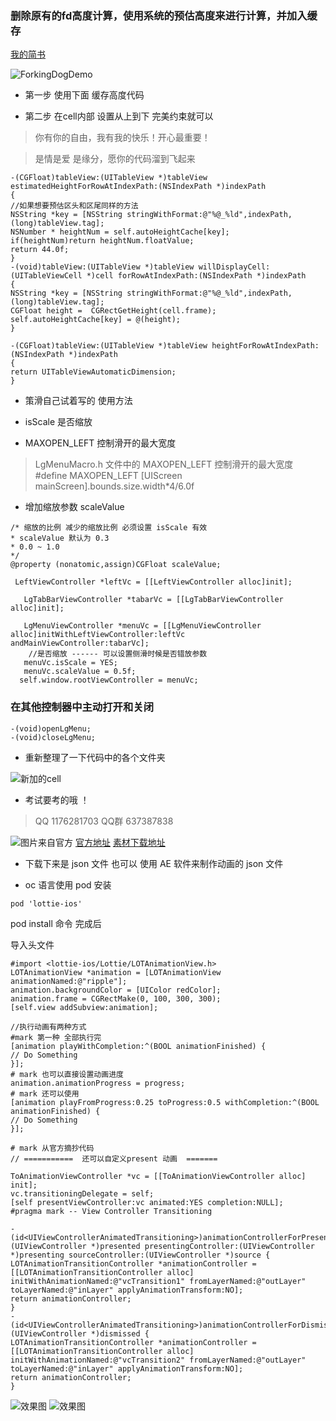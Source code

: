 ### 删除原有的fd高度计算，使用系统的预估高度来进行计算，并加入缓存

[我的简书](https://www.jianshu.com/p/67b0e83d2d71)

![ForkingDogDemo](forkingDogDemo.gif)

*  第一步 使用下面 缓存高度代码 

* 第二步  在cell内部 设置从上到下 完美约束就可以 

> 你有你的自由，我有我的快乐！开心最重要！

> 是情是爱 是缘分，愿你的代码溜到飞起来

```
-(CGFloat)tableView:(UITableView *)tableView estimatedHeightForRowAtIndexPath:(NSIndexPath *)indexPath
{
//如果想要预估区头和区尾同样的方法
NSString *key = [NSString stringWithFormat:@"%@_%ld",indexPath,(long)tableView.tag];
NSNumber * heightNum = self.autoHeightCache[key];
if(heightNum)return heightNum.floatValue;
return 44.0f;
}
-(void)tableView:(UITableView *)tableView willDisplayCell:(UITableViewCell *)cell forRowAtIndexPath:(NSIndexPath *)indexPath
{
NSString *key = [NSString stringWithFormat:@"%@_%ld",indexPath,(long)tableView.tag];
CGFloat height =  CGRectGetHeight(cell.frame);
self.autoHeightCache[key] = @(height);
}

-(CGFloat)tableView:(UITableView *)tableView heightForRowAtIndexPath:(NSIndexPath *)indexPath
{
return UITableViewAutomaticDimension;
}
```
* 策滑自己试着写的 使用方法

* isScale 是否缩放
* MAXOPEN_LEFT  控制滑开的最大宽度
> LgMenuMacro.h 文件中的  MAXOPEN_LEFT 控制滑开的最大宽度
 #define MAXOPEN_LEFT [UIScreen mainScreen].bounds.size.width*4/6.0f
 
 *  增加缩放参数  scaleValue
 ```
 /* 缩放的比例 减少的缩放比例 必须设置 isScale 有效
 * scaleValue 默认为 0.3
 * 0.0 ~ 1.0
 */
 @property (nonatomic,assign)CGFloat scaleValue;
```

```
 LeftViewController *leftVc = [[LeftViewController alloc]init];

   LgTabBarViewController *tabarVc = [[LgTabBarViewController alloc]init];
	
   LgMenuViewController *menuVc = [[LgMenuViewController alloc]initWithLeftViewController:leftVc andMainViewController:tabarVc];
	//是否缩放 ------ 可以设置侧滑时候是否错放参数
   menuVc.isScale = YES;
   menuVc.scaleValue = 0.5f;
  self.window.rootViewController = menuVc;
```
### 在其他控制器中主动打开和关闭
```
-(void)openLgMenu;
-(void)closeLgMenu;
```
*  重新整理了一下代码中的各个文件夹

![新加的cell](ad.gif)


*  考试要考的哦 ！
> QQ 1176281703  QQ群 637387838



![图片来自官方](https://github.com/airbnb/lottie-ios/raw/master/_Gifs/Examples2.gif)
[官方地址](https://github.com/airbnb/lottie-ios)
[素材下载地址](https://www.lottiefiles.com/)

* 下载下来是 json 文件 也可以 使用 AE 软件来制作动画的 json 文件

* oc 语言使用 pod 安装 
```
pod 'lottie-ios'
```
pod  install 命令 完成后

导入头文件
```
#import <lottie-ios/Lottie/LOTAnimationView.h>
LOTAnimationView *animation = [LOTAnimationView animationNamed:@"ripple"];
animation.backgroundColor = [UIColor redColor];
animation.frame = CGRectMake(0, 100, 300, 300);
[self.view addSubview:animation];

//执行动画有两种方式 
#mark 第一种 全部执行完
[animation playWithCompletion:^(BOOL animationFinished) {
// Do Something
}];
# mark 也可以直接设置动画进度
animation.animationProgress = progress;
# mark 还可以使用 
[animation playFromProgress:0.25 toProgress:0.5 withCompletion:^(BOOL animationFinished) {
// Do Something
}];

# mark 从官方摘抄代码
// ===========  还可以自定义present 动画  ======= 

ToAnimationViewController *vc = [[ToAnimationViewController alloc] init];
vc.transitioningDelegate = self;
[self presentViewController:vc animated:YES completion:NULL];
#pragma mark -- View Controller Transitioning

- (id<UIViewControllerAnimatedTransitioning>)animationControllerForPresentedController:(UIViewController *)presented presentingController:(UIViewController *)presenting sourceController:(UIViewController *)source {
LOTAnimationTransitionController *animationController = [[LOTAnimationTransitionController alloc] initWithAnimationNamed:@"vcTransition1" fromLayerNamed:@"outLayer" toLayerNamed:@"inLayer" applyAnimationTransform:NO];
return animationController;
}
- (id<UIViewControllerAnimatedTransitioning>)animationControllerForDismissedController:(UIViewController *)dismissed {
LOTAnimationTransitionController *animationController = [[LOTAnimationTransitionController alloc] initWithAnimationNamed:@"vcTransition2" fromLayerNamed:@"outLayer" toLayerNamed:@"inLayer" applyAnimationTransform:NO];
return animationController;
}

```
![效果图](https://github.com/airbnb/lottie-ios/raw/master/_Gifs/transitionMasked.gif)
![效果图](https://github.com/airbnb/lottie-ios/raw/master/_Gifs/transitionPosition.gif)

